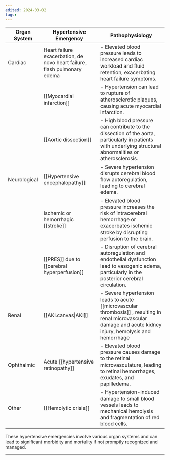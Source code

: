 ```yaml
---
edited: 2024-03-02
tags:
---
```


| Organ System | Hypertensive Emergency                                                   | Pathophysiology                                                                                                                                               |
| ------------ | ------------------------------------------------------------------------ | ------------------------------------------------------------------------------------------------------------------------------------------------------------- |
| Cardiac      | Heart failure exacerbation, de novo heart failure, flash pulmonary edema | - Elevated blood pressure leads to increased cardiac workload and fluid retention, exacerbating heart failure symptoms.                                       |
|              | [[Myocardial infarction]]                                                | - Hypertension can lead to rupture of atherosclerotic plaques, causing acute myocardial infarction.                                                           |
|              | [[Aortic dissection]]                                                    | - High blood pressure can contribute to the dissection of the aorta, particularly in patients with underlying structural abnormalities or atherosclerosis.    |
| Neurological | [[Hypertensive encephalopathy]]                                          | - Severe hypertension disrupts cerebral blood flow autoregulation, leading to cerebral edema.                                                                 |
|              | Ischemic or hemorrhagic [[stroke]]                                       | - Elevated blood pressure increases the risk of intracerebral hemorrhage or exacerbates ischemic stroke by disrupting perfusion to the brain.                 |
|              | [[PRES]] due to [[cerebral hyperperfusion]]                              | - Disruption of cerebral autoregulation and endothelial dysfunction lead to vasogenic edema, particularly in the posterior cerebral circulation.              |
| Renal        | [[AKI.canvas\|AKI]]                                                      | - Severe hypertension leads to acute [[microvascular thrombosis]] , resulting in renal microvascular damage and acute kidney injury, hemolysis and hemorrhage |
| Ophthalmic   | Acute [[hypertensive retinopathy]]                                       | - Elevated blood pressure causes damage to the retinal microvasculature, leading to retinal hemorrhages, exudates, and papilledema.                           |
| Other        | [[Hemolytic crisis]]                                                     | - Hypertension-induced damage to small blood vessels leads to mechanical hemolysis and fragmentation of red blood cells.                                      |

These hypertensive emergencies involve various organ systems and can lead to significant morbidity and mortality if not promptly recognized and managed.

---
